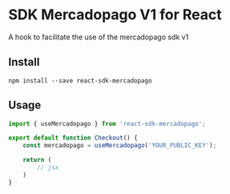 # SDK Mercadopago V1 for React
A hook to facilitate the use of the mercadopago sdk v1

## Install
```shell
npm install --save react-sdk-mercadopago
```

## Usage
```js
import { useMercadopago } from 'react-sdk-mercadopago';

export default function Checkout() {
    const mercadopago = useMercadopago('YOUR_PUBLIC_KEY');

    return (
        // jsx
    )
}
```
